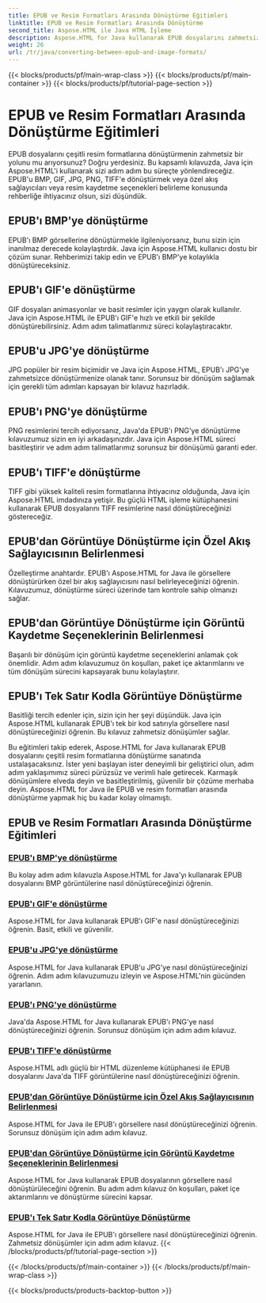 ```yaml
---
title: EPUB ve Resim Formatları Arasında Dönüştürme Eğitimleri
linktitle: EPUB ve Resim Formatları Arasında Dönüştürme
second_title: Aspose.HTML ile Java HTML İşleme
description: Aspose.HTML for Java kullanarak EPUB dosyalarını zahmetsizce birden fazla resim formatına dönüştürün. Sorunsuz dönüşümler için adım adım kılavuz.
weight: 26
url: /tr/java/converting-between-epub-and-image-formats/
---
```


{{< blocks/products/pf/main-wrap-class >}}
{{< blocks/products/pf/main-container >}}
{{< blocks/products/pf/tutorial-page-section >}}

# EPUB ve Resim Formatları Arasında Dönüştürme Eğitimleri


EPUB dosyalarını çeşitli resim formatlarına dönüştürmenin zahmetsiz bir yolunu mu arıyorsunuz? Doğru yerdesiniz. Bu kapsamlı kılavuzda, Java için Aspose.HTML'i kullanarak sizi adım adım bu süreçte yönlendireceğiz. EPUB'u BMP, GIF, JPG, PNG, TIFF'e dönüştürmek veya özel akış sağlayıcıları veya resim kaydetme seçenekleri belirleme konusunda rehberliğe ihtiyacınız olsun, sizi düşündük.

## EPUB'ı BMP'ye dönüştürme
EPUB'ı BMP görsellerine dönüştürmekle ilgileniyorsanız, bunu sizin için inanılmaz derecede kolaylaştırdık. Java için Aspose.HTML kullanıcı dostu bir çözüm sunar. Rehberimizi takip edin ve EPUB'ı BMP'ye kolaylıkla dönüştüreceksiniz. 

## EPUB'ı GIF'e dönüştürme
GIF dosyaları animasyonlar ve basit resimler için yaygın olarak kullanılır. Java için Aspose.HTML ile EPUB'ı GIF'e hızlı ve etkili bir şekilde dönüştürebilirsiniz. Adım adım talimatlarımız süreci kolaylaştıracaktır.

## EPUB'u JPG'ye dönüştürme
JPG popüler bir resim biçimidir ve Java için Aspose.HTML, EPUB'ı JPG'ye zahmetsizce dönüştürmenize olanak tanır. Sorunsuz bir dönüşüm sağlamak için gerekli tüm adımları kapsayan bir kılavuz hazırladık.

## EPUB'ı PNG'ye dönüştürme
PNG resimlerini tercih ediyorsanız, Java'da EPUB'ı PNG'ye dönüştürme kılavuzumuz sizin en iyi arkadaşınızdır. Java için Aspose.HTML süreci basitleştirir ve adım adım talimatlarımız sorunsuz bir dönüşümü garanti eder.

## EPUB'ı TIFF'e dönüştürme
TIFF gibi yüksek kaliteli resim formatlarına ihtiyacınız olduğunda, Java için Aspose.HTML imdadınıza yetişir. Bu güçlü HTML işleme kütüphanesini kullanarak EPUB dosyalarını TIFF resimlerine nasıl dönüştüreceğinizi göstereceğiz.

## EPUB'dan Görüntüye Dönüştürme için Özel Akış Sağlayıcısının Belirlenmesi
Özelleştirme anahtardır. EPUB'ı Aspose.HTML for Java ile görsellere dönüştürürken özel bir akış sağlayıcısını nasıl belirleyeceğinizi öğrenin. Kılavuzumuz, dönüştürme süreci üzerinde tam kontrole sahip olmanızı sağlar.

## EPUB'dan Görüntüye Dönüştürme için Görüntü Kaydetme Seçeneklerinin Belirlenmesi
Başarılı bir dönüşüm için görüntü kaydetme seçeneklerini anlamak çok önemlidir. Adım adım kılavuzumuz ön koşulları, paket içe aktarımlarını ve tüm dönüşüm sürecini kapsayarak bunu kolaylaştırır.

## EPUB'ı Tek Satır Kodla Görüntüye Dönüştürme
Basitliği tercih edenler için, sizin için her şeyi düşündük. Java için Aspose.HTML kullanarak EPUB'ı tek bir kod satırıyla görsellere nasıl dönüştüreceğinizi öğrenin. Bu kılavuz zahmetsiz dönüşümler sağlar.

Bu eğitimleri takip ederek, Aspose.HTML for Java kullanarak EPUB dosyalarını çeşitli resim formatlarına dönüştürme sanatında ustalaşacaksınız. İster yeni başlayan ister deneyimli bir geliştirici olun, adım adım yaklaşımımız süreci pürüzsüz ve verimli hale getirecek. Karmaşık dönüşümlere elveda deyin ve basitleştirilmiş, güvenilir bir çözüme merhaba deyin. Aspose.HTML for Java ile EPUB ve resim formatları arasında dönüştürme yapmak hiç bu kadar kolay olmamıştı.
## EPUB ve Resim Formatları Arasında Dönüştürme Eğitimleri
### [EPUB'ı BMP'ye dönüştürme](./convert-epub-to-bmp/)
Bu kolay adım adım kılavuzla Aspose.HTML for Java'yı kullanarak EPUB dosyalarını BMP görüntülerine nasıl dönüştüreceğinizi öğrenin.
### [EPUB'ı GIF'e dönüştürme](./convert-epub-to-gif/)
Aspose.HTML for Java kullanarak EPUB'ı GIF'e nasıl dönüştüreceğinizi öğrenin. Basit, etkili ve güvenilir.
### [EPUB'u JPG'ye dönüştürme](./convert-epub-to-jpg/)
Aspose.HTML for Java kullanarak EPUB'u JPG'ye nasıl dönüştüreceğinizi öğrenin. Adım adım kılavuzumuzu izleyin ve Aspose.HTML'nin gücünden yararlanın.
### [EPUB'ı PNG'ye dönüştürme](./convert-epub-to-png/)
Java'da Aspose.HTML for Java kullanarak EPUB'ı PNG'ye nasıl dönüştüreceğinizi öğrenin. Sorunsuz dönüşüm için adım adım kılavuz.
### [EPUB'ı TIFF'e dönüştürme](./convert-epub-to-tiff/)
Aspose.HTML adlı güçlü bir HTML düzenleme kütüphanesi ile EPUB dosyalarını Java'da TIFF görüntülerine nasıl dönüştüreceğinizi öğrenin.
### [EPUB'dan Görüntüye Dönüştürme için Özel Akış Sağlayıcısının Belirlenmesi](./convert-epub-to-image-specify-custom-stream-provider/)
Aspose.HTML for Java ile EPUB'ı görsellere nasıl dönüştüreceğinizi öğrenin. Sorunsuz dönüşüm için adım adım kılavuz.
### [EPUB'dan Görüntüye Dönüştürme için Görüntü Kaydetme Seçeneklerinin Belirlenmesi](./convert-epub-to-image-specify-image-save-options/)
Aspose.HTML for Java kullanarak EPUB dosyalarının görsellere nasıl dönüştürüleceğini öğrenin. Bu adım adım kılavuz ön koşulları, paket içe aktarımlarını ve dönüştürme sürecini kapsar.
### [EPUB'ı Tek Satır Kodla Görüntüye Dönüştürme](./convert-epub-to-image-single-line/)
Aspose.HTML for Java ile EPUB'ı görsellere nasıl dönüştüreceğinizi öğrenin. Zahmetsiz dönüşümler için adım adım kılavuz.
{{< /blocks/products/pf/tutorial-page-section >}}

{{< /blocks/products/pf/main-container >}}
{{< /blocks/products/pf/main-wrap-class >}}

{{< blocks/products/products-backtop-button >}}
